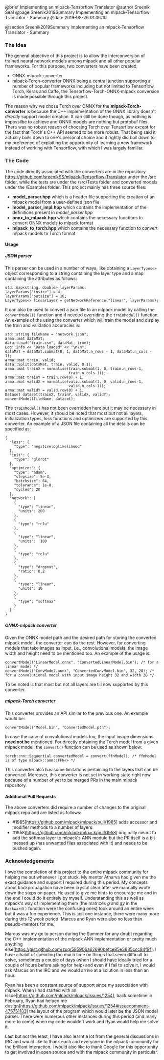 @brief Implementing an mlpack-Tensorflow Translator
@author Sreenik Seal
@page Sreenik2019Summary Implementing an mlpack-Tensorflow Translator - Summary
@date 2019-08-26 01:06:10

@section Sreenik2019Summary Implementing an mlpack-Tensorflow Translator - Summary

### The Idea
The general objective of this project is to allow the interconversion of trained neural network models among mlpack and all other popular frameworks. For this purpose, two converters have been created:
- ONNX-mlpack-converter
- mlpack-Torch-converter
ONNX being a central junction supporting a number of popular frameworks including but not limited to Tensorflow, Torch, Keras and Caffe, the Tensorflow-Torch-ONNX-mlpack conversion is made possible through this project.

The reason why we chose Torch over ONNX for the **mlpack-Torch-converter** is because the C++ implementation of the ONNX library doesn't *directly* support model creation. It can still be done though, as nothing is impossilbe to achieve and ONNX models are nothing but protobuf files. There was no robust reason of choosing Torch over Tensorflow except for the fact that Torch's C++ API seemed to be more robust. That being said it actually boils down to one's personal choice and it rightly did boil down to my preference of exploiting the opportunity of learning a new framework instead of working with Tensorflow, with which I was largely familiar.

### The Code
The code directly associated with the converters are in the repository https://github.com/sreenikSS/mlpack-Tensorflow-Translator under the /src folder, while the tests are under the /src/Tests folder and converted models under the /Examples folder. This project mainly has three source files:
- **model_parser.hpp** which is a header file supporting the creation of an mlpack model from a user-defined json file
- **model_parser_impl.hpp** which contains the implementation of the definitions present in *model_parser.hpp*
- **onnx_to_mlpack.hpp** which contains the necessary functions to convert ONNX models to mlpack format
- **mlpack_to_torch.hpp** which contains the necessary function to convert mlpack models to Torch format
#### Usage
##### JSON parser
This parser can be used in a number of ways, like obtaining a ```LayerTypes<>``` object corresponding to a string containing the layer type and a map containing the attributes as follows:
```
std::map<string, double> layerParams;
layerParams["insize"] = 4;
layerParams["outsize"] = 10;
LayerTypes<> linearLayer = getNetworkReference("linear", layerParams);
```
It can also be used to convert a json file to an mlpack model by calling the ```convertModel()``` function and if needed overriding the ```trainModel()``` function. An example of the using the converter which will train the model and display the train and validation accuracies is:
```
std::string fileName = "network.json";
arma::mat dataMat;
data::Load("train.csv", dataMat, true);
Log::Info << "Data loaded" << "\n\n";
dataMat = dataMat.submat(0, 1, dataMat.n_rows - 1, dataMat.n_cols - 1);
arma::mat train, valid;
data::Split(dataMat, train, valid, 0.1);
arma::mat trainX = normalise(train.submat(1, 0, train.n_rows-1,
                             train.n_cols-1));
arma::mat trainY = train.row(0) + 1;
arma::mat validX = normalise(valid.submat(1, 0, valid.n_rows-1,
                             valid.n_cols-1));
arma::mat validY = valid.row(0) + 1;
Dataset dataset(trainX, trainY, validX, validY);
convertModel(fileName, dataset);
```
The ```trainModel()``` has not been overridden here but it may be necessary in most cases. However, it should be noted that most but not all layers, initialization types, loss functions and optimizers are supported by this converter.
An example of a JSON file containing all the details can be specified as:
```
{
  "loss": {
    "type": "negativeloglikelihood"
  },
  "init": {
    "type": "glorot"
  },
  "optimizer": {
    "type": "adam",
    "stepsize": 5e-3,
    "batchsize": 64,
    "tolerance": 1e-8,
    "cycles": 20
  },
  "network": [
    {
      "type": "linear",
      "units": 200
    },
    {
      "type": "relu"
    },
    {
      "type": "linear",
      "units":  100
    },
    {
      "type": "relu"
    },
    {
      "type": "dropout",
      "ratio": 0.2
    },
    {
      "type": "linear",
      "units": 10
    },
    {
      "type": "softmax"
    }
  ]
}
```
##### ONNX-mlpack converter
Given the ONNX model path and the desired path for storing the converted mlpack model, the converter can do the rest. However, for converting models that take images as input, i.e., convolutional models, the image width and height need to be mentioned too. An example of the usage is:
```
convertModel("LinearModel.onnx", "ConvertedLinearModel.bin"); /* for a linear model */
convertModel("ConvModel.onnx", "ConvertedConvModel.bin", 32, 28); /* for a convolutional model with input image height 32 and width 28 */
```
To be noted is that most but not all layers are till now supported by this converter.
##### mlpack-Torch converter
This converter provides an API similar to the previous one. An example would be:
```
convertModel("Model.bin", "ConvertedModel.pth");
```
In case the case of convolutional models too, the input image dimensions **need not be** mentioned.
For directly obtaining the Torch model from a given mlpack model, the ```convert()``` function can be used as shown below:
```
torch::nn::Sequential convertedModel = convert(ffnModel); /* ffnModel is of type mlpack::ann::FFN<> */
```
This converter also has some limitations pertaining to the layers that can be converted. Moreover, this converter is not yet in working state right now because of a number of yet to be merged PRs in the main mlpack repository.
#### Additional Pull Requests
The above converters did require a number of changes to the original mlpack repo and are listed as follows:
- #1985[https://github.com/mlpack/mlpack/pull/1985] adds accessor and modifier methods to a number of layers.
- #1958[https://github.com/mlpack/mlpack/pull/1958] originally meant to add the softmax layer to mlpack's ANN module but the PR itself is a bit messed up (has unwanted files associated with it) and needs to be pushed again.

### Acknowledgements
I owe the completion of this project to the entire mlpack community for helping me out whenever I got stuck. My mentor Atharva had given me the exact guidance and support I required during this period. My concepts about backpropagation have been crystal clear after we manually wrote down the steps on paper. He used to give me hints to encourage me and in the end I could do it entirely by myself. Understanding this as well as mlpack's way of implementing them (the matrices *g* and *gy* in the ```Backward()``` function were the confusing ones) took around an entire week but it was a fun experience. This is just one instance, there were many more during this 12 week period. Marcus and Ryan were also no less than pseudo-mentors for me.

Marcus was my go to person during the Summer for any doubt regarding the C++ implementation of the mlpack ANN implementation or pretty much anything else[https://gist.github.com/zoq/595906a62690befce85e3935ccc84f9f]. I have a habit of spending too much time on things that seem difficult to solve, sometimes a couple of days (when I should have ideally tried for a couple of hours before asking for help) and even if I fail to solve it, I would ask Marcus on the IRC and we would arrive at a solution in less than an hour.

Ryan has been a constant source of support since my association with mlpack. When I had started with an issue[https://github.com/mlpack/mlpack/issues/1254], back sometime in February, Ryan had helped me design[https://github.com/mlpack/mlpack/issues/1254#issuecomment-475751183] the layout of the program which would later be the JSON model parser. There were numerous other instances during this period (and many more to come) when my code wouldn't work and Ryan would help me solve it.

Last but not the least, I have also learnt a lot from the general discussions in IRC and would like to thank each and everyone in the mlpack community for the brilliant interaction. I would also like to thank Google for this opportunity to get involved in open source and with the mlpack community in particular.
